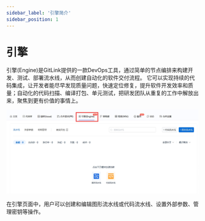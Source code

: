 ```yaml
---
sidebar_label: '引擎简介'
sidebar_position: 1     
---
```

  
  # 引擎
  
引擎(Engine)是GitLink提供的一款DevOps工具，通过简单的节点编排来构建开发、测试、部署流水线，从而创建自动化的软件交付流程。
它可以实现持续的代码集成，让开发者能尽早发现质量问题，快速定位修复，提升软件开发效率和质量；自动化的代码扫描、编译打包、单元测试，把研发团队从重复的工作中解放出来，聚焦到更有价值的事情上。

![engine_intro](../../static/img/engine/engine_intro.jpg)

在引擎页面中，用户可以创建和编辑图形流水线或代码流水线、设置外部参数、管理密钥等操作。